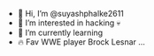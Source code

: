 - 👋 Hi, I’m @suyashphalke2611
- 👀 I’m interested in hacking 💀
- 🌱 I’m currently learning 
- 🔥 Fav WWE player Brock Lesnar ...


